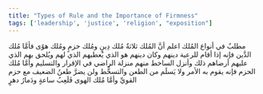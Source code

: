 ```yaml
---
title: "Types of Rule and the Importance of Firmness"
tags: ['leadership', 'justice', 'religion', "exposition"]
---
```


 مطلبٌ في أنواع المُلك اعلم أنَّ المُلك ثلاثةٌ مُلك دِينٍ ومُلك حزمٍ ومُلك هوًى  فأمَّا مُلك الدَّين فإنه إذا أقام للرعية دينهم وكان دينهم هو الذي يُعطيهم الذي لهم ويُلحق بهم الذي عليهم أرضاهم ذلك وأنزل الساخط منهم منزلة الراضي في الإقرار والتسليم  وأمَّا مُلك الحزم فإنه يقوم به الأمر ولا يَسلَم من الطعن والتسخُّط ولن يضرَّ طعنُ الضعيف مع حزم القويِّ  وأمَّا مُلك الهوى فَلَعِبُ ساعةٍ ودَمارُ دهرٍ
